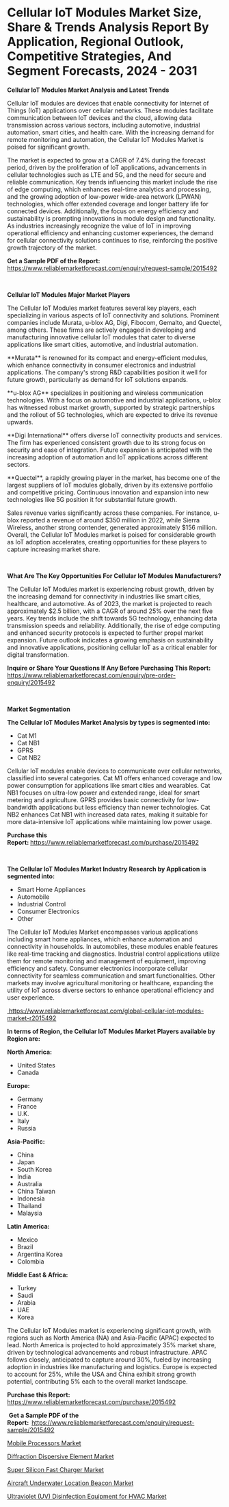 <p><h1>Cellular IoT Modules Market Size, Share & Trends Analysis Report By Application, Regional Outlook, Competitive Strategies, And Segment Forecasts, 2024 - 2031</h1></p><p><strong>Cellular IoT Modules Market Analysis and Latest Trends</strong></p>
<p><p>Cellular IoT modules are devices that enable connectivity for Internet of Things (IoT) applications over cellular networks. These modules facilitate communication between IoT devices and the cloud, allowing data transmission across various sectors, including automotive, industrial automation, smart cities, and health care. With the increasing demand for remote monitoring and automation, the Cellular IoT Modules Market is poised for significant growth.</p><p>The market is expected to grow at a CAGR of 7.4% during the forecast period, driven by the proliferation of IoT applications, advancements in cellular technologies such as LTE and 5G, and the need for secure and reliable communication. Key trends influencing this market include the rise of edge computing, which enhances real-time analytics and processing, and the growing adoption of low-power wide-area network (LPWAN) technologies, which offer extended coverage and longer battery life for connected devices. Additionally, the focus on energy efficiency and sustainability is prompting innovations in module design and functionality. As industries increasingly recognize the value of IoT in improving operational efficiency and enhancing customer experiences, the demand for cellular connectivity solutions continues to rise, reinforcing the positive growth trajectory of the market.</p></p>
<p><strong>Get a Sample PDF of the Report:&nbsp;</strong> <a href="https://www.reliablemarketforecast.com/enquiry/request-sample/2015492?utm_campaign=1108&utm_medium=2&utm_source=Github&utm_content=ia&utm_term=30102024&utm_id=cellular-iot-modules">https://www.reliablemarketforecast.com/enquiry/request-sample/2015492</a></p>
<p>&nbsp;</p>
<p><strong>Cellular IoT Modules Major Market Players</strong></p>
<p><p>The Cellular IoT Modules market features several key players, each specializing in various aspects of IoT connectivity and solutions. Prominent companies include Murata, u-blox AG, Digi, Fibocom, Gemalto, and Quectel, among others. These firms are actively engaged in developing and manufacturing innovative cellular IoT modules that cater to diverse applications like smart cities, automotive, and industrial automation.</p><p>**Murata** is renowned for its compact and energy-efficient modules, which enhance connectivity in consumer electronics and industrial applications. The company's strong R&D capabilities position it well for future growth, particularly as demand for IoT solutions expands.</p><p>**u-blox AG** specializes in positioning and wireless communication technologies. With a focus on automotive and industrial applications, u-blox has witnessed robust market growth, supported by strategic partnerships and the rollout of 5G technologies, which are expected to drive its revenue upwards.</p><p>**Digi International** offers diverse IoT connectivity products and services. The firm has experienced consistent growth due to its strong focus on security and ease of integration. Future expansion is anticipated with the increasing adoption of automation and IoT applications across different sectors.</p><p>**Quectel**, a rapidly growing player in the market, has become one of the largest suppliers of IoT modules globally, driven by its extensive portfolio and competitive pricing. Continuous innovation and expansion into new technologies like 5G position it for substantial future growth.</p><p>Sales revenue varies significantly across these companies. For instance, u-blox reported a revenue of around $350 million in 2022, while Sierra Wireless, another strong contender, generated approximately $156 million. Overall, the Cellular IoT Modules market is poised for considerable growth as IoT adoption accelerates, creating opportunities for these players to capture increasing market share.</p></p>
<p>&nbsp;</p>
<p><strong>What Are The Key Opportunities For Cellular IoT Modules Manufacturers?</strong></p>
<p><p>The Cellular IoT Modules market is experiencing robust growth, driven by the increasing demand for connectivity in industries like smart cities, healthcare, and automotive. As of 2023, the market is projected to reach approximately $2.5 billion, with a CAGR of around 25% over the next five years. Key trends include the shift towards 5G technology, enhancing data transmission speeds and reliability. Additionally, the rise of edge computing and enhanced security protocols is expected to further propel market expansion. Future outlook indicates a growing emphasis on sustainability and innovative applications, positioning cellular IoT as a critical enabler for digital transformation.</p></p>
<p><strong>Inquire or Share Your Questions If Any Before Purchasing This Report:</strong> <a href="https://www.reliablemarketforecast.com/enquiry/pre-order-enquiry/2015492?utm_campaign=1108&utm_medium=2&utm_source=Github&utm_content=ia&utm_term=30102024&utm_id=cellular-iot-modules">https://www.reliablemarketforecast.com/enquiry/pre-order-enquiry/2015492</a></p>
<p>&nbsp;</p>
<p><strong>Market Segmentation</strong></p>
<p><strong>The Cellular IoT Modules Market Analysis by types is segmented into:</strong></p>
<p><ul><li>Cat M1</li><li>Cat NB1</li><li>GPRS</li><li>Cat NB2</li></ul></p>
<p><p>Cellular IoT modules enable devices to communicate over cellular networks, classified into several categories. Cat M1 offers enhanced coverage and low power consumption for applications like smart cities and wearables. Cat NB1 focuses on ultra-low power and extended range, ideal for smart metering and agriculture. GPRS provides basic connectivity for low-bandwidth applications but less efficiency than newer technologies. Cat NB2 enhances Cat NB1 with increased data rates, making it suitable for more data-intensive IoT applications while maintaining low power usage.</p></p>
<p><strong>Purchase this Report:&nbsp;</strong><a href="https://www.reliablemarketforecast.com/purchase/2015492?utm_campaign=1108&utm_medium=2&utm_source=Github&utm_content=ia&utm_term=30102024&utm_id=cellular-iot-modules">https://www.reliablemarketforecast.com/purchase/2015492</a></p>
<p>&nbsp;</p>
<p><strong>The Cellular IoT Modules Market Industry Research by Application is segmented into:</strong></p>
<p><ul><li>Smart Home Appliances</li><li>Automobile</li><li>Industrial Control</li><li>Consumer Electronics</li><li>Other</li></ul></p>
<p><p>The Cellular IoT Modules Market encompasses various applications including smart home appliances, which enhance automation and connectivity in households. In automobiles, these modules enable features like real-time tracking and diagnostics. Industrial control applications utilize them for remote monitoring and management of equipment, improving efficiency and safety. Consumer electronics incorporate cellular connectivity for seamless communication and smart functionalities. Other markets may involve agricultural monitoring or healthcare, expanding the utility of IoT across diverse sectors to enhance operational efficiency and user experience.</p></p>
<p><a href="https://www.reliablemarketforecast.com/global-cellular-iot-modules-market-r2015492?utm_campaign=1108&utm_medium=2&utm_source=Github&utm_content=ia&utm_term=30102024&utm_id=cellular-iot-modules">&nbsp;https://www.reliablemarketforecast.com/global-cellular-iot-modules-market-r2015492</a></p>
<p><strong>In terms of Region, the Cellular IoT Modules Market Players available by Region are:</strong></p>
<p>
    <p> <strong> North America: </strong>
        <ul>
            <li>United States</li>
            <li>Canada</li>
        </ul>
        </p> 
    <p> <strong> Europe: </strong>
        <ul>
            <li>Germany</li>
            <li>France</li>
            <li>U.K.</li>
            <li>Italy</li>
            <li>Russia</li>
        </ul>
        </p> 
    <p> <strong> Asia-Pacific: </strong>
        <ul>
            <li>China</li>
            <li>Japan</li>
            <li>South Korea</li>
            <li>India</li>
            <li>Australia</li>
            <li>China Taiwan</li>
            <li>Indonesia</li>
            <li>Thailand</li>
            <li>Malaysia</li>
        </ul>
        </p> 
    <p> <strong> Latin America: </strong>
        <ul>
            <li>Mexico</li>
            <li>Brazil</li>
            <li>Argentina Korea</li>
            <li>Colombia</li>
        </ul>
        </p> 
    <p> <strong> Middle East & Africa: </strong>
        <ul>
            <li>Turkey</li>
            <li>Saudi</li>
            <li>Arabia</li>
            <li>UAE</li>
            <li>Korea</li>
        </ul>
    </p>
    </p>
<p><p>The Cellular IoT Modules market is experiencing significant growth, with regions such as North America (NA) and Asia-Pacific (APAC) expected to lead. North America is projected to hold approximately 35% market share, driven by technological advancements and robust infrastructure. APAC follows closely, anticipated to capture around 30%, fueled by increasing adoption in industries like manufacturing and logistics. Europe is expected to account for 25%, while the USA and China exhibit strong growth potential, contributing 5% each to the overall market landscape.</p></p>
<p><strong>Purchase this Report: </strong><a href="https://www.reliablemarketforecast.com/purchase/2015492?utm_campaign=1108&utm_medium=2&utm_source=Github&utm_content=ia&utm_term=30102024&utm_id=cellular-iot-modules">https://www.reliablemarketforecast.com/purchase/2015492</a></p>
<p>&nbsp;<strong>Get a Sample PDF of the Report:&nbsp;&nbsp;</strong><a href="https://www.reliablemarketforecast.com/enquiry/request-sample/2015492?utm_campaign=1108&utm_medium=2&utm_source=Github&utm_content=ia&utm_term=30102024&utm_id=cellular-iot-modules">https://www.reliablemarketforecast.com/enquiry/request-sample/2015492</a></p>
<p><strong></strong></p>
<p><p><a href="https://github.com/nekolalrclippo/Market-Research-Report-List-1/blob/main/mobile-processors-market.md?utm_campaign=1108&utm_medium=2&utm_source=Github&utm_content=ia&utm_term=30102024&utm_id=cellular-iot-modules">Mobile Processors Market</a></p><p><a href="https://www.linkedin.com/pulse/investing-diffraction-dispersive-element-market-trends-bb8nc?utm_campaign=1108&utm_medium=2&utm_source=Github&utm_content=ia&utm_term=30102024&utm_id=cellular-iot-modules">Diffraction Dispersive Element Market</a></p><p><a href="https://github.com/cecilebbruhter/Market-Research-Report-List-1/blob/main/super-silicon-fast-charger-market.md?utm_campaign=1108&utm_medium=2&utm_source=Github&utm_content=ia&utm_term=30102024&utm_id=cellular-iot-modules">Super Silicon Fast Charger Market</a></p><p><a href="https://issuu.com/reportprime-2/docs/aircraft-underwater-location-beacon_c000a038ebfcf0?utm_campaign=1108&utm_medium=2&utm_source=Github&utm_content=ia&utm_term=30102024&utm_id=cellular-iot-modules">Aircraft Underwater Location Beacon Market</a></p><p><a href="https://issuu.com/reportprime-2/docs/ultraviolet-uv-disinfection-equipme_955cf5b52c6e4f?utm_campaign=1108&utm_medium=2&utm_source=Github&utm_content=ia&utm_term=30102024&utm_id=cellular-iot-modules">Ultraviolet (UV) Disinfection Equipment for HVAC Market</a></p></p>